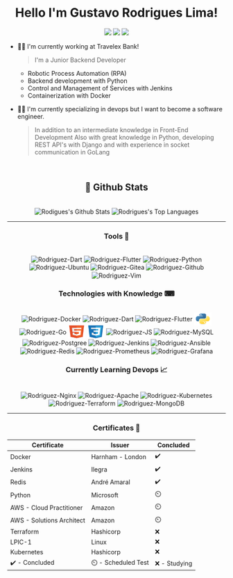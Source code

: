 <h1 align="center">
  Hello I'm Gustavo Rodrigues Lima!
</h1>

<p align="center">   
  <a href="mailto:gustavorodrigueslima2004@gmail.com" target="_blank"><img src="https://img.shields.io/badge/-Email-0D1117?style=for-the-badge&logo=gmail&logoColor=00B9EC"></a>
  <a href="https://www.linkedin.com/in/gustavo-rodrigues-lima-86289a210/" target="_blank"><img src="https://img.shields.io/badge/-LinkedIn-0D1117?style=for-the-badge&logo=linkedin&logoColor=00B9EC"></a> 
  <a href="https://www.instagram.com/offrodriguezzz" target="_blank"><img src="https://img.shields.io/badge/-Instagram-0D1117?style=for-the-badge&logo=instagram&logoColor=00B9EC"></a>
</p>
  

- 👨‍💻 I'm currently working at Travelex Bank!
  > I'm a Junior Backend Developer
  - Robotic Process Automation (RPA)
  - Backend development with Python
  - Control and Management of Services with Jenkins
  - Containerization with Docker
  
- ✍🏻 I'm currently specializing in devops but I want to become a software engineer.
  > In addition to an intermediate knowledge in Front-End Development
  > Also with great knowledge in Python, developing REST API's with Django and with experience in socket communication in GoLang
 <br>
 

<h2 align="center">📃 Github Stats</h2>

<br/>

<div>
  
  <div align="center">
    <img alt="Rodigues's Github Stats" src="https://github-readme-stats.vercel.app/api?username=gurodrigues-dev&show_icons=true&include_all_commits=true&count_private=true&theme=react&hide_border=true&bg_color=0D1117&title_color=00B9EC&icon_color=00B9EC" height="180"/>
    <img alt="Rodrigues's Top Languages" src="https://github-readme-stats.vercel.app/api/top-langs/?username=gurodrigues-dev&langs_count=10&layout=compact&theme=react&hide_border=true&bg_color=0D1117&title_color=00B9EC&icon_color=00B9EC" height="180"/>
    <br/>
  </div>

<hr/>

<div align="center">

 ### Tools 🔧

  <div style="display: inline_block"><br>

  
  <img align="center" alt="Rodriguez-Dart" height="30" width="40" src="https://cdn.jsdelivr.net/gh/devicons/devicon/icons/vscode/vscode-original.svg">
  <img align="center" alt="Rodriguez-Flutter" height="30" width="40" src="https://cdn.jsdelivr.net/gh/devicons/devicon/icons/pycharm/pycharm-original.svg">
  <img align="center" alt="Rodriguez-Python" height="30" width="40" src="https://cdn.jsdelivr.net/gh/devicons/devicon/icons/linux/linux-original.svg">
  <img align="center" alt="Rodriguez-Ubuntu" height="30" width="40" src="https://cdn.jsdelivr.net/gh/devicons/devicon/icons/ubuntu/ubuntu-plain.svg">
  <img align="center" alt="Rodriguez-Gitea" height="30" width="40" src="https://cdn.jsdelivr.net/gh/devicons/devicon/icons/git/git-original.svg">
  <img align="center" alt="Rodriguez-Github" height="30" width="40" src="https://cdn.jsdelivr.net/gh/devicons/devicon/icons/github/github-original.svg">
  <img align="center" alt="Rodriguez-Vim" height="30" width="40" src="https://cdn.jsdelivr.net/gh/devicons/devicon/icons/vim/vim-original.svg">
 
### Technologies with Knowledge ⌨

<div>
  <div style="display: inline_block"><br>
  <img align="center" alt="Rodriguez-Docker" height="30" width="40" src="https://cdn.jsdelivr.net/gh/devicons/devicon/icons/docker/docker-original-wordmark.svg">
  <img align="center" alt="Rodriguez-Dart" height="30" width="40" src="https://cdn.jsdelivr.net/gh/devicons/devicon/icons/dart/dart-plain.svg">
  <img align="center" alt="Rodriguez-Flutter" height="30" width="40" src="https://cdn.jsdelivr.net/gh/devicons/devicon/icons/flutter/flutter-original.svg">
  <img align="center" alt="Rodriguez-Python" height="30" width="40" src="https://raw.githubusercontent.com/devicons/devicon/master/icons/python/python-original.svg">
  <img align="center" alt="Rodriguez-Go" height="30" width="40" src="https://cdn.jsdelivr.net/gh/devicons/devicon/icons/go/go-original-wordmark.svg">
  <img align="center" alt="Rodriguez-HTML" height="30" width="40" src="https://raw.githubusercontent.com/devicons/devicon/master/icons/html5/html5-original.svg">
  <img align="center" alt="Rodriguez-CSS" height="30" width="40" src="https://raw.githubusercontent.com/devicons/devicon/master/icons/css3/css3-original.svg">
  <img align="center" alt="Rodriguez-JS" height="30" width="40" src="https://cdn.jsdelivr.net/gh/devicons/devicon/icons/javascript/javascript-original.svg">
  <img align="center" alt="Rodriguez-MySQL" height="30" width="40" src="https://cdn.jsdelivr.net/gh/devicons/devicon/icons/mysql/mysql-original.svg">
  <img align="center" alt="Rodriguez-Postgree" height="30" width="40" src="https://cdn.jsdelivr.net/gh/devicons/devicon/icons/postgresql/postgresql-original.svg">
  <img align="center" alt="Rodriguez-Jenkins" height="30" width="40" src="https://cdn.jsdelivr.net/gh/devicons/devicon/icons/jenkins/jenkins-original.svg">
  <img align="center" alt="Rodriguez-Ansible" height="30" width="40" src="https://cdn.jsdelivr.net/gh/devicons/devicon/icons/ansible/ansible-original.svg">
  <img align="center" alt="Rodriguez-Redis" height="30" width="40" src="https://cdn.jsdelivr.net/gh/devicons/devicon/icons/redis/redis-plain-wordmark.svg">
  <img align="center" alt="Rodriguez-Prometheus" height="30" width="40" src="https://cdn.jsdelivr.net/gh/devicons/devicon/icons/prometheus/prometheus-original.svg">
  <img align="center" alt="Rodriguez-Grafana" height="30" width="40" src="https://cdn.jsdelivr.net/gh/devicons/devicon/icons/grafana/grafana-original.svg">
  
 ### Currently Learning Devops 📈
 
<div>
  <div style="display: inline_block"><br>
  <img align="center" alt="Rodriguez-Nginx" height="30" width="40" src="https://cdn.jsdelivr.net/gh/devicons/devicon/icons/nginx/nginx-original.svg">
  <img align="center" alt="Rodriguez-Apache" height="30" width="40" src="https://cdn.jsdelivr.net/gh/devicons/devicon/icons/apache/apache-original.svg">
  <img align="center" alt="Rodriguez-Kubernetes" height="30" width="40" src="https://cdn.jsdelivr.net/gh/devicons/devicon/icons/kubernetes/kubernetes-plain.svg">
  <img align="center" alt="Rodriguez-Terraform" height="30" width="40" src="https://cdn.jsdelivr.net/gh/devicons/devicon/icons/terraform/terraform-original.svg">
  <img align="center" alt="Rodriguez-MongoDB" height="30" width="40" src="https://cdn.jsdelivr.net/gh/devicons/devicon/icons/mongodb/mongodb-original.svg">
  
  <hr/>
</div>

### Certificates 🧾

| Certificate | Issuer | Concluded |
|--- |--- |--- |
| Docker | Harnham - London | ✔️ |
| Jenkins | Ilegra | ✔️ |
| Redis | André Amaral | ✔️ |
| Python | Microsoft | ⏲️ |
| AWS - Cloud Practitioner | Amazon | ⏲️ |
| AWS - Solutions Architect | Amazon | ⏲️ |
| Terraform | Hashicorp | ❌ |
| LPIC-1 | Linux | ❌ |
| Kubernetes | Hashicorp | ❌ |
| ✔️ - Concluded | ⏲️ - Scheduled Test | ❌ - Studying |




